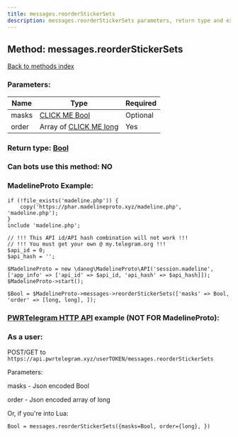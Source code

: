 ```yaml
---
title: messages.reorderStickerSets
description: messages.reorderStickerSets parameters, return type and example
---
```

## Method: messages.reorderStickerSets  
[Back to methods index](index.md)


### Parameters:

| Name     |    Type       | Required |
|----------|---------------|----------|
|masks|[CLICK ME Bool](../types/Bool.md) | Optional|
|order|Array of [CLICK ME long](../types/long.md) | Yes|


### Return type: [Bool](../types/Bool.md)

### Can bots use this method: **NO**


### MadelineProto Example:


```
if (!file_exists('madeline.php')) {
    copy('https://phar.madelineproto.xyz/madeline.php', 'madeline.php');
}
include 'madeline.php';

// !!! This API id/API hash combination will not work !!!
// !!! You must get your own @ my.telegram.org !!!
$api_id = 0;
$api_hash = '';

$MadelineProto = new \danog\MadelineProto\API('session.madeline', ['app_info' => ['api_id' => $api_id, 'api_hash' => $api_hash]]);
$MadelineProto->start();

$Bool = $MadelineProto->messages->reorderStickerSets(['masks' => Bool, 'order' => [long, long], ]);
```

### [PWRTelegram HTTP API](https://pwrtelegram.xyz) example (NOT FOR MadelineProto):



### As a user:

POST/GET to `https://api.pwrtelegram.xyz/userTOKEN/messages.reorderStickerSets`

Parameters:

masks - Json encoded Bool

order - Json encoded  array of long




Or, if you're into Lua:

```
Bool = messages.reorderStickerSets({masks=Bool, order={long}, })
```

